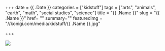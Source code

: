 +++
date = {{ .Date }}
categories = ["kidstuff"]
tags = ["arts", "animals", "earth", "math", "social studies", "science"]
title = "{{ .Name }}"
slug = "{{ .Name }}"
href= ""
summary=""
featuredimg = "//konigi.com/media/kidstuff/{{ .Name }}.jpg"

+++

<img src="//konigi.com/media/kidstuff/{{ .Name }}.jpg" />
